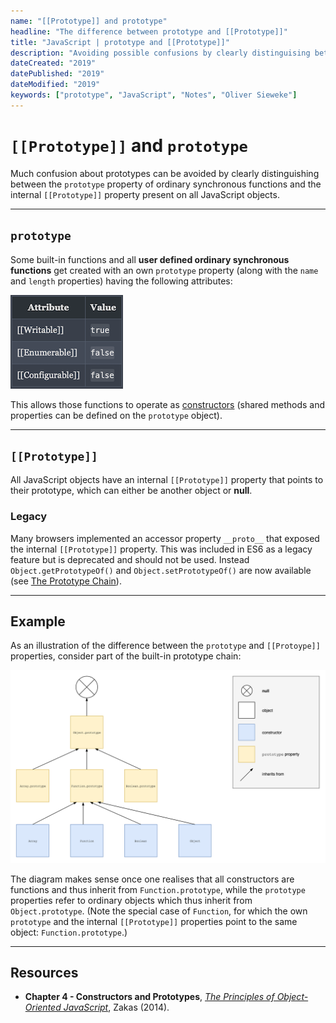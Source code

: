 ```yaml
---
name: "[[Prototype]] and prototype" 
headline: "The difference between prototype and [[Prototype]]"
title: "JavaScript | prototype and [[Prototype]]"
description: "Avoiding possible confusions by clearly distinguising between a constructor's prototype property and the internal [[Prototype]] property."
dateCreated: "2019"
datePublished: "2019"
dateModified: "2019"
keywords: ["prototype", "JavaScript", "Notes", "Oliver Sieweke"]
---
```


# `[[Prototype]]` and `prototype`

Much confusion about prototypes can be avoided by clearly distinguishing between the `prototype` property of ordinary synchronous functions and the internal `[[Prototype]]` property present on all JavaScript objects.

---

## `prototype`

Some built-in functions and all **user defined ordinary synchronous functions** get created with an own `prototype` property (along with the `name` and `length` properties) having the following attributes:

![Prototype Attributes](../../images/javascript/prototype-attributes.png)

This allows those functions to operate as [constructors](/javascript/inheritance/constructors) (shared methods and properties can be defined on the `prototype` object).

---

## `[[Prototype]]`

All JavaScript objects have an internal `[[Prototype]]` property that points to their prototype, which can either be another object or **null**.

### Legacy

Many browsers implemented an accessor property `__proto__` that exposed the internal `[[Prototype]]` property. This was included in ES6 as a legacy feature but is deprecated and should not be used. Instead `Object.getPrototypeOf()` and `Object.setPrototypeOf()` are now available (see [The Prototype Chain]()).

---

## Example

As an illustration of the difference between the `prototype` and `[[Protoype]]` properties, consider part of the built-in prototype chain:

![Built-In Prototype Chain](../../images/javascript/prototype-and-prototype.png)

The diagram makes sense once one realises that all constructors are functions and thus inherit from `Function.prototype`, while the `prototype` properties refer to ordinary objects which thus inherit from `Object.prototype`. (Note the special case of `Function`, for which the own `prototype` and the internal `[[Prototype]]` properties point to the same object: `Function.prototype`.)

---

## Resources

* **Chapter 4 - Constructors and Prototypes**, [_The Principles of Object-Oriented JavaScript_](/reading/#object-oriented-js), Zakas (2014).

